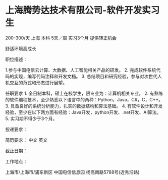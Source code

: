 # 上海腾势达技术有限公司-软件开发实习生

200-300/天 上海 本科 5天／周 实习3个月 提供转正机会

舒适环境高成长

职位描述： 

1.参与中国电信云计算、大数据、人工智能相关产品的研发。 2. 完成软件系统代码的实现，编写代码注释和开发文档。 3. 总结项目和研究经验，参与对次世代人机交互的范式和形态进行展望。 

任职要求 1. 全日制本科，硕士在校学生，限专业为：计算机相关专业。 2. 有熟练的软件编程技术，至少熟悉以下语言中的两种：Python，Java，C#，C，C++。 3. 具备良好的系统分析能力，扎实的数据结构和算法基础。 4. 有软件设计和开发经验，至少在以下两方面有经验：Java开发，python开发、.net开发、AI算法。 5. 实习期不得少于3个月。

投递要求：

简历要求： 中文 英文

截止日期：

工作地点：

上海市/上海市/浦东新区 中国电信信息园 杨高南路5788号(近秀沿路)